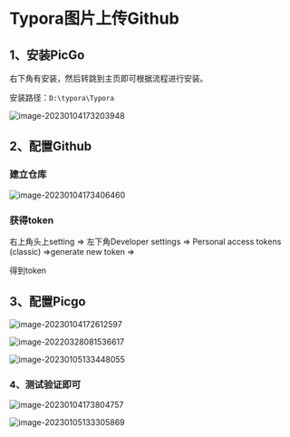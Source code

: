 # Typora图片上传Github

## 1、安装PicGo

右下角有安装，然后转跳到主页即可根据流程进行安装。

安装路径：`D:\typora\Typora`

![image-20230104173203948](C:\Users\sing8\AppData\Roaming\Typora\typora-user-images\image-20230104173203948.png)



## 2、配置Github

### 建立仓库

![image-20230104173406460](C:\Users\sing8\AppData\Roaming\Typora\typora-user-images\image-20230104173406460.png)



### 获得token

右上角头上setting => 左下角Developer settings => Personal access tokens (classic) =>generate new token =>

得到token



## 3、配置Picgo

![image-20230104172612597](C:\Users\sing8\AppData\Roaming\Typora\typora-user-images\image-20230104172612597.png)

![image-20220328081536617](https://img-blog.csdnimg.cn/img_convert/3eab1796fae0831d8dabef34055d7391.png)

![image-20230105133448055](C:\Users\sing8\AppData\Roaming\Typora\typora-user-images\image-20230105133448055.png)



### 4、测试验证即可

![image-20230104173804757](C:\Users\sing8\AppData\Roaming\Typora\typora-user-images\image-20230104173804757.png)

![image-20230105133305869](C:\Users\sing8\AppData\Roaming\Typora\typora-user-images\image-20230105133305869.png)


